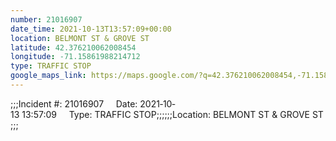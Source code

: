 ```yaml
---
number: 21016907
date_time: 2021-10-13T13:57:09+00:00
location: BELMONT ST & GROVE ST
latitude: 42.376210062008454
longitude: -71.15861988214712
type: TRAFFIC STOP
google_maps_link: https://maps.google.com/?q=42.376210062008454,-71.15861988214712
---
```


;;;Incident #: 21016907     Date: 2021‐10‐13 13:57:09     Type: TRAFFIC STOP;;;;;;Location: BELMONT ST & GROVE ST;;;
